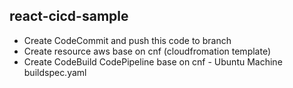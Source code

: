 ## react-cicd-sample
- Create CodeCommit and push this code to branch
- Create resource aws base on cnf (cloudfromation template)
- Create CodeBuild CodePipeline base on cnf - Ubuntu Machine buildspec.yaml